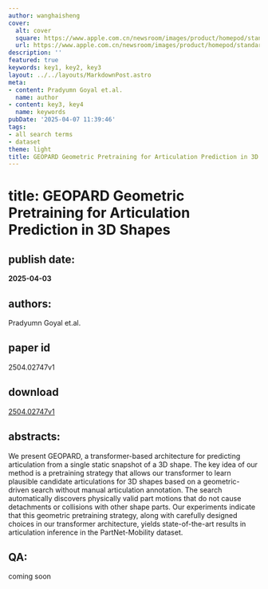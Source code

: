 ```yaml
---
author: wanghaisheng
cover:
  alt: cover
  square: https://www.apple.com.cn/newsroom/images/product/homepod/standard/Apple-HomePod-hero-230118_big.jpg.large_2x.jpg
  url: https://www.apple.com.cn/newsroom/images/product/homepod/standard/Apple-HomePod-hero-230118_big.jpg.large_2x.jpg
description: ''
featured: true
keywords: key1, key2, key3
layout: ../../layouts/MarkdownPost.astro
meta:
- content: Pradyumn Goyal et.al.
  name: author
- content: key3, key4
  name: keywords
pubDate: '2025-04-07 11:39:46'
tags:
- all search terms
- dataset
theme: light
title: GEOPARD Geometric Pretraining for Articulation Prediction in 3D Shapes
---
```


# title: GEOPARD Geometric Pretraining for Articulation Prediction in 3D Shapes 
## publish date: 
**2025-04-03** 
## authors: 
  Pradyumn Goyal et.al. 
## paper id
2504.02747v1
## download
[2504.02747v1](http://arxiv.org/abs/2504.02747v1)
## abstracts:
We present GEOPARD, a transformer-based architecture for predicting articulation from a single static snapshot of a 3D shape. The key idea of our method is a pretraining strategy that allows our transformer to learn plausible candidate articulations for 3D shapes based on a geometric-driven search without manual articulation annotation. The search automatically discovers physically valid part motions that do not cause detachments or collisions with other shape parts. Our experiments indicate that this geometric pretraining strategy, along with carefully designed choices in our transformer architecture, yields state-of-the-art results in articulation inference in the PartNet-Mobility dataset.
## QA:
coming soon
